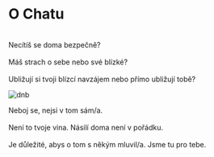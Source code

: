 # O Chatu
\
Necítíš se doma bezpečně?
\
\
Máš strach o sebe nebo své blízké?
\
\
Ubližují si tvoji blízcí navzájem nebo přímo ubližují tobě?

![dnb](resource:assets/images/kluk_pod_posteli.png#1000x150)

Neboj se, nejsi v tom sám/a.
\
\
Není to tvoje vina. Násilí doma není v pořádku.
\
\
Je důležité, abys o tom s někým mluvil/a. Jsme tu pro tebe.